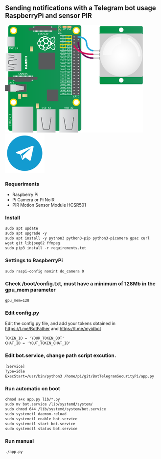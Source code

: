 ## Sending notifications with a Telegram bot usage RaspberryPi and sensor PIR

![PIR Sensor](https://github.com/AzagraMac/BotTelegramSecurityPi/blob/dev/res/pir_sensor.png) ![Telegram](https://github.com/AzagraMac/BotTelegramSecurityPi/blob/dev/res/icon_telegram.png)

### Requeriments
- Raspberry Pi
- Pi Camera or Pi NoIR
- PIR Motion Sensor Module HCSR501

### Install
    sudo apt update
    sudo apt upgrade -y
    sudo apt install -y python3 python3-pip python3-picamera gpac curl wget git libjpeg62 ffmpeg
    sudo pip3 install -r requirements.txt

### Settings to RaspberryPi
    sudo raspi-config nonint do_camera 0

### Check /boot/config.txt, must have a minimum of 128Mb in the gpu_mem parameter
    gpu_mem=128

### Edit config.py
Edit the config.py file, and add your tokens obtained in https://t.me/BotFather and https://t.me/myidbot

    TOKEN_ID = 'YOUR_TOKEN_BOT'
    CHAT_ID = 'YOUT_TOKEN_CHAT_ID'

### Edit bot.service, change path script excution.
    [Service]
    Type=idle
    ExecStart=/usr/bin/python3 /home/pi/git/BotTelegramSecurityPi/app.py

### Run automatic on boot
    chmod a+x app.py lib/*.py
    sudo mv bot.service /lib/systemd/system/
    sudo chmod 644 /lib/systemd/system/bot.service
    sudo systemctl daemon-reload
    sudo systemctl enable bot.service
    sudo systemctl start bot.service
    sudo systemctl status bot.service

### Run manual
    ./app.py
